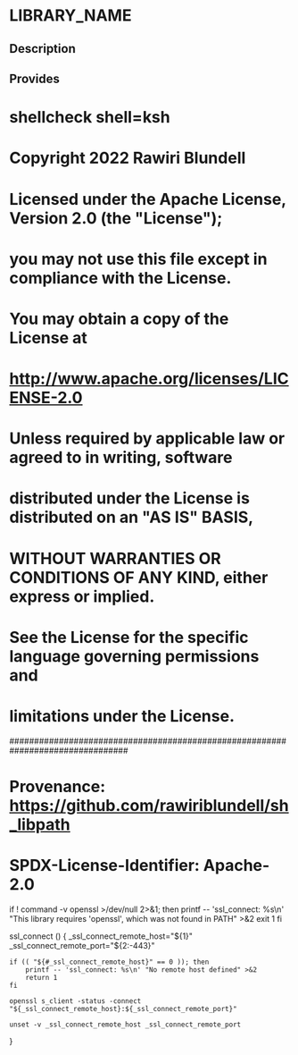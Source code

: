 # LIBRARY_NAME

## Description

## Provides
# shellcheck shell=ksh

# Copyright 2022 Rawiri Blundell
#
# Licensed under the Apache License, Version 2.0 (the "License");
# you may not use this file except in compliance with the License.
# You may obtain a copy of the License at
#
#     http://www.apache.org/licenses/LICENSE-2.0
#
# Unless required by applicable law or agreed to in writing, software
# distributed under the License is distributed on an "AS IS" BASIS,
# WITHOUT WARRANTIES OR CONDITIONS OF ANY KIND, either express or implied.
# See the License for the specific language governing permissions and
# limitations under the License.
################################################################################
# Provenance: https://github.com/rawiriblundell/sh_libpath
# SPDX-License-Identifier: Apache-2.0

if ! command -v openssl >/dev/null 2>&1; then
    printf -- 'ssl_connect: %s\n' "This library requires 'openssl', which was not found in PATH" >&2
    exit 1
fi

ssl_connect () {
    _ssl_connect_remote_host="${1}"
    _ssl_connect_remote_port="${2:-443}"

    if (( "${#_ssl_connect_remote_host}" == 0 )); then
        printf -- 'ssl_connect: %s\n' "No remote host defined" >&2
        return 1
    fi

    openssl s_client -status -connect "${_ssl_connect_remote_host}:${_ssl_connect_remote_port}"

    unset -v _ssl_connect_remote_host _ssl_connect_remote_port
}
